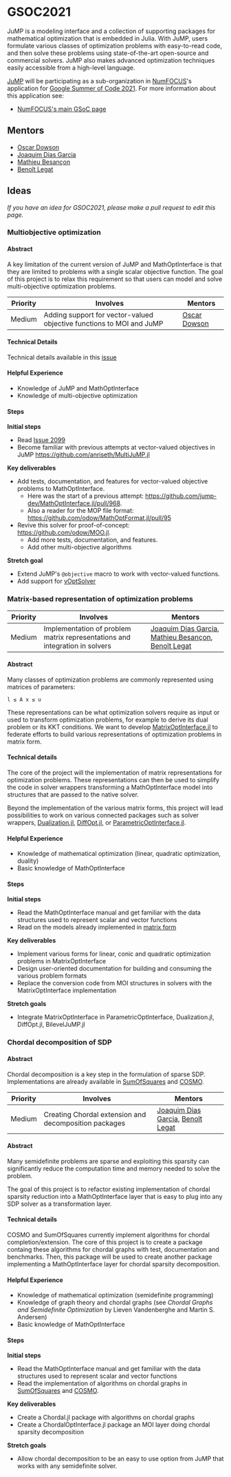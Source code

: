 # GSOC2021

JuMP is a modeling interface and a collection of supporting packages for mathematical optimization that is embedded in Julia. With JuMP, users formulate various classes of optimization problems with easy-to-read code, and then solve these problems using state-of-the-art open-source and commercial solvers. JuMP also makes advanced optimization techniques easily accessible from a high-level language.

[JuMP](https://jump.dev/) will be participating as a sub-organization in [NumFOCUS](http://numfocus.org/)'s application for [Google Summer of Code 2021](https://summerofcode.withgoogle.com/). For more information about this application see:
- [NumFOCUS's main GSoC page](https://github.com/numfocus/gsoc)

## Mentors

- [Oscar Dowson](https://github.com/odow)
- [Joaquim Dias Garcia](https://github.com/joaquimg)
- [Mathieu Besançon](https://github.com/matbesancon)
- [Benoît Legat](https://github.com/blegat)

## Ideas

_If you have an idea for GSOC2021, please make a pull request to edit this page._

###  Multiobjective optimization

#### Abstract

A key limitation of the current version of JuMP and MathOptInterface is that
they are limited to problems with a single scalar objective function. The goal
of this project is to relax this requirement so that users can model and solve
multi-objective optimization problems.

| **Priority** | **Involves** | **Mentors** |
| ------------ | ------------ | ----------- |
|  Medium  | Adding support for vector-valued objective functions to MOI and JuMP | [Oscar Dowson](https://github.com/odow) |

#### Technical Details

Technical details available in this [issue](https://github.com/jump-dev/JuMP.jl/issues/2099)

#### Helpful Experience

- Knowledge of JuMP and MathOptInterface
- Knowledge of multi-objective optimization

#### Steps

**Initial steps**
- Read [Issue 2099](https://github.com/jump-dev/JuMP.jl/issues/2099)
- Become familiar with previous attempts at vector-valued objectives in JuMP https://github.com/anriseth/MultiJuMP.jl

**Key deliverables**
- Add tests, documentation, and features for vector-valued objective problems to MathOptInterface.
  - Here was the start of a previous attempt: https://github.com/jump-dev/MathOptInterface.jl/pull/968.
  - Also a reader for the MOP file format: https://github.com/odow/MathOptFormat.jl/pull/95
- Revive this solver for proof-of-concept: https://github.com/odow/MOO.jl.
  - Add more tests, documentation, and features.
  - Add other multi-objective algorithms

**Stretch goal**
- Extend JuMP's `@objective` macro to work with vector-valued functions.
- Add support for [vOptSolver](https://github.com/vOptSolver/vOptGeneric.jl)

### Matrix-based representation of optimization problems

| **Priority** | **Involves** | **Mentors** |
| ------------ | ------------ | ----------- |
|  Medium  | Implementation of problem matrix representations and integration in solvers | [Joaquim Dias Garcia](https://github.com/joaquimg),  [Mathieu Besançon](https://github.com/matbesancon), [Benoît Legat](https://github.com/blegat)|

#### Abstract

Many classes of optimization problems are commonly represented using matrices of parameters:

```
l ≤ A x ≤ u
```

These representations can be what optimization solvers require as input or used to transform
optimization problems, for example to derive its dual problem or its KKT conditions.
We want to develop [MatrixOptInterface.jl](https://github.com/jump-dev/MatrixOptInterface.jl/)
to federate efforts to build various representations of optimization problems in matrix form.

#### Technical details

The core of the project will the implementation of matrix representations for optimization problems.
These representations can then be used to simplify the code in solver wrappers transforming a
MathOptInterface model into structures that are passed to the native solver.

Beyond the implementation of the various matrix forms, this project will lead possibilities to
work on various connected packages such as solver wrappers,
[Dualization.jl](https://github.com/jump-dev/Dualization.jl),
[DiffOpt.jl](https://github.com/jump-dev/DiffOpt.jl), or
[ParametricOptInterface.jl](https://github.com/jump-dev/ParametricOptInterface.jl).

#### Helpful Experience

- Knowledge of mathematical optimization (linear, quadratic optimization, duality)
- Basic knowledge of MathOptInterface

#### Steps

**Initial steps**

- Read the MathOptInterface manual and get familiar with the data structures used to represent scalar and vector functions
- Read on the models already implemented in [matrix form](https://github.com/jump-dev/MatrixOptInterface.jl/)

**Key deliverables**

- Implement various forms for linear, conic and quadratic optimization problems in MatrixOptInterface
- Design user-oriented documentation for building and consuming the various problem formats
- Replace the conversion code from MOI structures in solvers with the MatrixOptInterface implementation

**Stretch goals**

- Integrate MatrixOptInterface in ParametricOptInterface, Dualization.jl, DiffOpt.jl, BilevelJuMP.jl

###  Chordal decomposition of SDP

#### Abstract

Chordal decomposition is a key step in the formulation of sparse SDP.
Implementations are already available
in [SumOfSquares](https://github.com/jump-dev/SumOfSquares.jl/)
and [COSMO](https://github.com/oxfordcontrol/COSMO.jl).

| **Priority** | **Involves** | **Mentors** |
| ------------ | ------------ | ----------- |
|  Medium  | Creating Chordal extension and decomposition packages | [Joaquim Dias Garcia](https://github.com/joaquimg), [Benoît Legat](https://github.com/blegat) |

#### Abstract

Many semidefinite problems are sparse and exploiting this sparsity can significantly
reduce the computation time and memory needed to solve the problem.

The goal of this project is to refactor existing implementation of chordal sparsity reduction into a MathOptInterface layer that is easy to plug into any SDP solver as a transformation layer.

#### Technical details

COSMO and SumOfSquares currently implement algorithms for chordal completion/extension.
The core of this project is to create a package containg these algorithms for chordal graphs
with test, documentation and benchmarks.
Then, this package will be used to create another package implementing a MathOptInterface
layer for chordal sparsity decomposition.

#### Helpful Experience

- Knowledge of mathematical optimization (semidefinite programming)
- Knowledge of graph theory and chordal graphs (see *Chordal Graphs and Semidefinite Optimization* by Lieven Vandenberghe and Martin S. Andersen)
- Basic knowledge of MathOptInterface

#### Steps

**Initial steps**

- Read the MathOptInterface manual and get familiar with the data structures used to represent scalar and vector functions
- Read the implementation of algorithms on chordal graphs
in [SumOfSquares](https://github.com/jump-dev/SumOfSquares.jl/)
and [COSMO](https://github.com/oxfordcontrol/COSMO.jl).

**Key deliverables**

- Create a Chordal.jl package with algorithms on chordal graphs
- Create a ChordalOptInterface.jl package an MOI layer doing chordal sparsity decomposition

**Stretch goals**

- Allow chordal decomposition to be an easy to use option from JuMP that works with any semidefinite solver.
